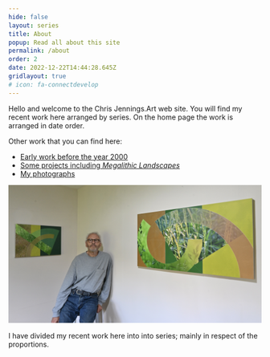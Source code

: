 ```yaml
---
hide: false
layout: series
title: About
popup: Read all about this site
permalink: /about
order: 2
date: 2022-12-22T14:44:28.645Z
gridlayout: true
# icon: fa-connectdevelop
---
```

Hello and welcome to the Chris Jennings.Art web site. You will find my recent work here arranged by series. On the home page the work is arranged in date order.

Other work that you can find here:

- [Early work before the year 2000](/earlywork)
- [Some projects including _Megalithic Landscapes_](/projects)
- [My photographs](https://www.chrisjennings.net/photographs)

![Studio View](/uploads/nik_3016.jpeg "Chris and some recent work")

I have divided my recent work here into into series; mainly in respect of the proportions.